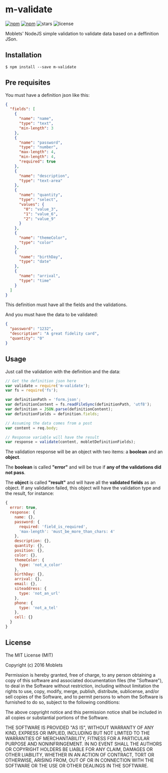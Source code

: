 # m-validate

[![npm](https://img.shields.io/npm/v/npm.svg?maxAge=2592000&style=flat-square)](https://www.npmjs.com/package/m-validate)
[![npm](https://img.shields.io/npm/dt/express.svg?maxAge=2592000&style=flat-square)](https://www.npmjs.com/package/m-validate)
![stars](https://img.shields.io/github/stars/moblets/m-validate.svg?style=flat-square)
![license](https://img.shields.io/badge/license-MIT-blue.svg?style=flat-square)

Moblets' NodeJS simple validation to validate data based on a deffinition JSon.

## Installation

```
$ npm install --save m-validate
```


## Pre requisites

You must have a definition json like this:

```json
{
  "fields": [
    {
      "name": "name",
      "type": "text",
      "min-length": 3
    },
    {
      "name": "password",
      "type": "number",
      "max-length": 4,
      "min-length": 4,
      "required": true
    },
    {
      "name": "description",
      "type": "text-area"
    },
    {
      "name": "quantity",
      "type": "select",
      "values": {
        "0": "value_3",
        "1": "value_6",
        "2": "value_9"
      }
    },
    {
      "name": "themeColor",
      "type": "color"
    },
    {
      "name": "birthDay",
      "type": "date"
    },
    {
      "name": "arrival",
      "type": "time"
    }
  ]
}
```

This definition must have all the fields and the validations.

And you must have the data to be validated:

```json
{
  "password": "1232",
  "description": "A great fidelity card",
  "quantity": "0"
}
```

## Usage

Just call the validation with the definition and the data:

```javascript
// Get the definition json here
var validate = require('m-validate');
var fs = require('fs');

var definitionPath = 'form.json';
var definitionContent = fs.readFileSync(definitionPath, 'utf8');
var definition = JSON.parse(definitionContent);
var definitionFields = definition.fields;

// Assuming the data comes from a post
var content = req.body;

// Response variable will have the result
var response = validate(content, mobletDefinitionFields);
```

The validation response will be an object with two items: a **boolean** and an **object**.

The **boolean** is called **"error"** and will be true if **any of the validations did not pass**.

The **object** is called **"result"** and will have all the **validated fields** as an object. If any validation failed, this object will have the validation type and the result, for instance:

```javascript
{
  error: true,
  response: {
    name: {},
    password: {
      required: 'field_is_required',
      'max-length': 'must_be_more_than_chars: 4'
    },
    description: {},
    quantity: {},
    position: {},
    color: {},
    themeColor: {
      type: 'not_a_color'
    },
    birthDay: {},
    arrival: {},
    email: {},
    siteaddress: {
      type: 'not_an_url'
    },
    phone: {
      type: 'not_a_tel'
    },
    cell: {}
  }
}
```

## License

The MIT License (MIT)

Copyright (c) 2016 Moblets

Permission is hereby granted, free of charge, to any person obtaining a copy of this software and associated documentation files (the "Software"), to deal in the Software without restriction, including without limitation the rights to use, copy, modify, merge, publish, distribute, sublicense, and/or sell copies of the Software, and to permit persons to whom the Software is furnished to do so, subject to the following conditions:

The above copyright notice and this permission notice shall be included in all copies or substantial portions of the Software.

THE SOFTWARE IS PROVIDED "AS IS", WITHOUT WARRANTY OF ANY KIND, EXPRESS OR IMPLIED, INCLUDING BUT NOT LIMITED TO THE WARRANTIES OF MERCHANTABILITY, FITNESS FOR A PARTICULAR PURPOSE AND NONINFRINGEMENT. IN NO EVENT SHALL THE AUTHORS OR COPYRIGHT HOLDERS BE LIABLE FOR ANY CLAIM, DAMAGES OR OTHER LIABILITY, WHETHER IN AN ACTION OF CONTRACT, TORT OR OTHERWISE, ARISING FROM, OUT OF OR IN CONNECTION WITH THE SOFTWARE OR THE USE OR OTHER DEALINGS IN THE SOFTWARE.
